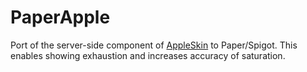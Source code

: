 # PaperApple

Port of the server-side component of [AppleSkin](https://www.curseforge.com/minecraft/mc-mods/appleskin) to Paper/Spigot. This enables showing exhaustion and increases accuracy of saturation.
